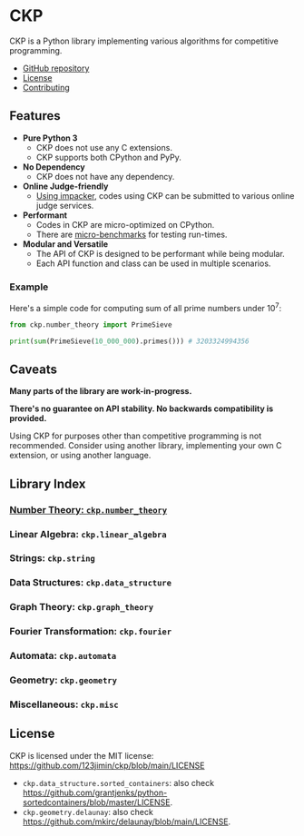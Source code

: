 # CKP

CKP is a Python library implementing various algorithms for competitive programming.

- [GitHub repository](https://github.com/123jimin/ckp)
- [License](https://github.com/123jimin/ckp/blob/main/LICENSE)
- [Contributing](https://github.com/123jimin/ckp/blob/main/CONTRIBUTING.md)

## Features

- **Pure Python 3**
  - CKP does not use any C extensions. 
  - CKP supports both CPython and PyPy.
- **No Dependency**
  - CKP does not have any dependency.
- **Online Judge-friendly**
  - [Using impacker](impacker.md), codes using CKP can be submitted to various online judge services.
- **Performant**
  - Codes in CKP are micro-optimized on CPython.
  - There are [micro-benchmarks](./benchmark/index.md) for testing run-times.
- **Modular and Versatile**
  - The API of CKP is designed to be performant while being modular.
  - Each API function and class can be used in multiple scenarios.

### Example

Here's a simple code for computing sum of all prime numbers under $10^7$:

```py
from ckp.number_theory import PrimeSieve

print(sum(PrimeSieve(10_000_000).primes())) # 3203324994356
```

## Caveats

**Many parts of the library are work-in-progress.**

**There's no guarantee on API stability. No backwards compatibility is provided.**

Using CKP for purposes other than competitive programming is not recommended. Consider using another library, implementing your own C extension, or using another language.

## Library Index

### [Number Theory: `ckp.number_theory`](./number_theory/index.md)

### Linear Algebra: `ckp.linear_algebra`

### Strings: `ckp.string`

### Data Structures: `ckp.data_structure`

### Graph Theory: `ckp.graph_theory`

### Fourier Transformation: `ckp.fourier`

### Automata: `ckp.automata`

### Geometry: `ckp.geometry`

### Miscellaneous: `ckp.misc`

## License

CKP is licensed under the MIT license: <https://github.com/123jimin/ckp/blob/main/LICENSE>

- `ckp.data_structure.sorted_containers`: also check <https://github.com/grantjenks/python-sortedcontainers/blob/master/LICENSE>.
- `ckp.geometry.delaunay`: also check <https://github.com/mkirc/delaunay/blob/main/LICENSE>.